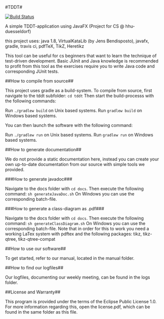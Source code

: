 #TDDT#

[![Build Status](https://travis-ci.org/ProPra16/programmierpraktikum-abschlussprojekt-xxxmathxxx.png)](https://travis-ci.org/ProPra16/programmierpraktikum-abschlussprojekt-xxxmathxxx)

A simple TDDT-application using JavaFX (Project for CS @ hhu-duesseldorf)

this project uses: java 1.8, VirtualKataLib (by Jens Bendisposto), javafx, gradle, travis ci, pdfTeX, TikZ, Heretikz

This tool can be useful for cs beginners that want to learn the technique of test-driven development. Basic JUnit and Java knowledge is recommended to profit from this tool as the exercises require you to write Java code and corresponding JUnit tests.

##How to compile from source##

This project uses gradle as a build-system.
To compile from source, first navigate to the tddt subfolder:
`cd tddt`
Then start the build-processs with the following commands:

Run `./gradlew build` on Unix based systems.
Run `gradlew build` on Windows based systems.

You can then launch the software with the following command:

Run `./gradlew run` on Unix based systems.
Run `gradlew run` on Windows based systems.

##How to generate documentation##

We do not provide a static documentation here, instead you can create your own up-to-date documentation from our source with simple tools we provided.

###How to generate javadoc###

Navigate to the docs folder with `cd docs`.
Then execute the following command: `sh generateJavaDoc.sh`
On Windows you can use the corresponding batch-file.

###How to generate a class-diagram as .pdf###

Navigate to the docs folder with `cd docs`.
Then execute the following command: `sh generateClassDiagram.sh`
On Windows you can use the corresponding batch-file.
Note that in order for this to work you need a working LaTex system with pdftex and the following packages:
tikz, tikz-qtree, tikz-qtree-compat

##How to use our software##

To get started, refer to our manual, located in the manual folder.

##How to find our logfiles##

Our logfiles, documenting our weekly meeting, can be found in the logs folder.

##License and Warranty##

This program is provided under the terms of the Eclipse Public License 1.0. 
For more information regarding this, open the license.pdf, which can be found in the same folder as this file.



